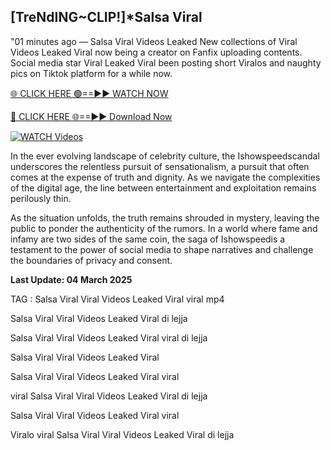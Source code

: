 ## [TreNdING~CLIP!]*Salsa Viral


"01 minutes ago —  Salsa Viral Videos Leaked New collections of Viral Videos Leaked Viral now being a creator on Fanfix uploading contents. Social media star Viral Leaked Viral been posting short Viralos and naughty pics on Tiktok platform for a while now. 


[🌐 CLICK HERE 🟢==►► WATCH NOW](https://ultra-bulletin.blogspot.com/p/ultra-bulletin-25.html)

[🔴 CLICK HERE 🌐==►► Download Now](https://ultra-bulletin.blogspot.com/p/ultra-bulletin-25.html)

[![WATCH Videos](https://i.imgur.com/dJHk4Zq.gif)](https://ultra-bulletin.blogspot.com/p/ultra-bulletin-25.html)


In the ever evolving landscape of celebrity culture, the Ishowspeedscandal underscores the relentless pursuit of sensationalism, a pursuit that often comes at the expense of truth and dignity. As we navigate the complexities of the digital age, the line between entertainment and exploitation remains perilously thin.

As the situation unfolds, the truth remains shrouded in mystery, leaving the public to ponder the authenticity of the rumors. In a world where fame and infamy are two sides of the same coin, the saga of Ishowspeedis a testament to the power of social media to shape narratives and challenge the boundaries of privacy and consent.

**Last Update: 04 March 2025**

TAG :
Salsa Viral Viral Videos Leaked Viral viral mp4

Salsa Viral Viral Videos Leaked Viral di lejja

Salsa Viral Viral Videos Leaked Viral viral di lejja

Salsa Viral Viral Videos Leaked Viral

Salsa Viral Viral Videos Leaked Viral viral

viral Salsa Viral Viral Videos Leaked Viral di lejja

Salsa Viral Viral Videos Leaked Viral viral

Viralo viral Salsa Viral Viral Videos Leaked Viral di lejja
